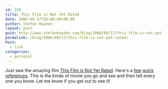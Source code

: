 ```yaml
---
id: 220
title: This Film is Not Yet Rated
date: 2006-09-17T20:08:09+00:00
author: Stefan Hayden
layout: post
guid: http://www.stefanhayden.com/blog/2006/09/17/this-film-is-not-yet-rated/
permalink: /blog/2006/09/17/this-film-is-not-yet-rated/
Post:
  - link
categories:
  - personal
---
```

<p>Just saw the amazing film <a href="http://www3.ifctv.com/thisfilm/about.php">This Film is Not Yet Rated</a>. Here's a <a href="http://en.wikipedia.org/wiki/This_Film_Is_Not_Yet_Rated">few</a> <a href="http://www.rottentomatoes.com/m/this_film_is_not_yet_rated/">quick</a> <a href="http://www.boingboing.net/2006/09/16/this_film_is_not_rat.html">references</a>. This is the kinda of movie you go and see and then tell every one you know. Let me know if you get out to see it!
</p>
